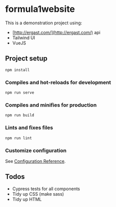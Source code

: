 # formula1website
This is a demonstration project using: 

- [http://ergast.com/](http://ergast.com/) api
- Tailwind UI
- VueJS

## Project setup
```
npm install
```

### Compiles and hot-reloads for development
```
npm run serve
```

### Compiles and minifies for production
```
npm run build
```

### Lints and fixes files
```
npm run lint
```

### Customize configuration
See [Configuration Reference](https://cli.vuejs.org/config/).

## Todos
- Cypress tests for all components
- Tidy up CSS (make sass)
- Tidy up HTML
